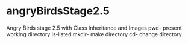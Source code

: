 # angryBirdsStage2.5
Angry Birds stage 2.5 with Class Inheritance and Images
pwd- present working directory
ls-listed
mkdir- make directory
cd- change directory